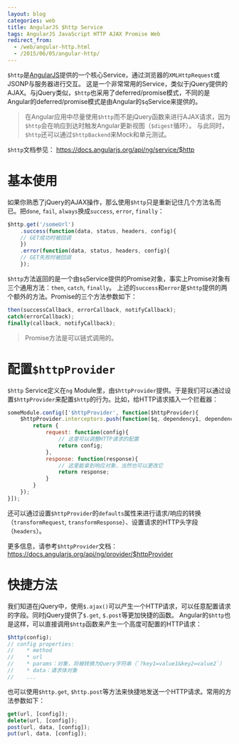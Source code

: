 ```yaml
---
layout: blog 
categories: web
title: AngularJS $http Service
tags: AngularJS JavaScript HTTP AJAX Promise Web
redirect_from:
  - /web/angular-http.html
  - /2015/06/05/angular-http/
---
```


`$http`是[AngularJS][angular]提供的一个核心Service，通过浏览器的`XMLHttpRequest`或JSONP与服务器进行交互。
这是一个非常常用的Service，类似于jQuery提供的AJAX。与jQuery类似，`$http`也采用了deferred/promise模式，不同的是Angular的deferred/promise模式是由Angular的`$q`Service来提供的。

> 在Angular应用中尽量使用`$http`而不是jQuery函数来进行AJAX请求，因为`$http`会在响应到达时触发Angular更新视图（`$digest`循环）。
> 与此同时，`$http`还可以通过`$httpBackend`来Mock和单元测试。

`$http`文档参见： https://docs.angularjs.org/api/ng/service/$http

# 基本使用

如果你熟悉了jQuery的AJAX操作，那么使用`$http`只是重新记住几个方法名而已。把`done`, `fail`, `always`换成`success`, `error`, `finally`：

```javascript
$http.get('/someUrl')
    .success(function(data, status, headers, config){
    // GET成功时被回调
    })
    .error(function(data, status, headers, config){
    // GET失败时被回调
    });
```

`$http`方法返回的是一个由`$q`Service提供的Promise对象，事实上Promise对象有三个通用方法：`then`, `catch`, `finally`。
上述的`success`和`error`是`$http`提供的两个额外的方法。Promise的三个方法参数如下：

```javascript
then(successCallback, errorCallback, notifyCallback);
catch(errorCallback);
finally(callback, notifyCallback);
```

> Promise方法是可以链式调用的。

# 配置`$httpProvider`

`$http` Service定义在`ng` Module里，由`$httpProvider`提供。于是我们可以通过设置`$httpProvider`来配置`$http`的行为。比如，给HTTP请求插入一个拦截器：

```javascript
someModule.config(['$httpProvider', function($httpProvider){
    $httpProvider.interceptors.push(function($q, dependency1, dependency2){
        return {
            request: function(config){
                // 这里可以调整HTTP请求的配置
                return config;
            },
            response: function(response){
                // 这里能拿到响应对象，当然也可以更改它
                return response;
            }
        }
    });
}]);
```

还可以通过设置`$httpProvider`的`defaults`属性来进行请求/响应的转换（`transformRequest`, `transformResponse`）、设置请求的HTTP头字段（`headers`）。

更多信息，请参考`$httpProvider`文档： https://docs.angularjs.org/api/ng/provider/$httpProvider

<!--more-->

# 快捷方法

我们知道在jQuery中，使用`$.ajax()`可以产生一个HTTP请求，可以任意配置请求的字段。同时jQuery提供了`$.get`, `$.post`等更加快捷的函数。
Angular的`$http`也是这样，可以直接调用`$http`函数来产生一个高度可配置的HTTP请求：

```javascript
$http(config);
// config properties:
//    * method
//    * url
//    * params：对象，将被转换为Query字符串（`?key1=value1&key2=value2`）
//    * data：请求体对象
//    ...
```

也可以使用`$http.get`, `$http.post`等方法来快捷地发送一个HTTP请求。常用的方法参数如下：

```javascript
get(url, [config]);
delete(url, [config]);
post(url, data, [config]);
put(url, data, [config]);
```

[angular]: https://docs.angularjs.org
